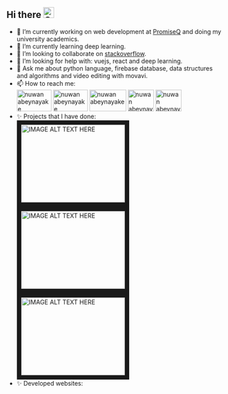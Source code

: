 ## Hi there <img src="https://camo.githubusercontent.com/e8e7b06ecf583bc040eb60e44eb5b8e0ecc5421320a92929ce21522dbc34c891/68747470733a2f2f6d656469612e67697068792e636f6d2f6d656469612f6876524a434c467a6361737252346961377a2f67697068792e676966" alt="Girl in a jacket"  width="25" height="25">

- 🔭 I’m currently working on web development at [PromiseQ](https://www.linkedin.com/company/promiseq/ "PromiseQ") and doing my university academics.
- 🌱 I’m currently learning deep learning.
- 👯 I’m looking to collaborate on [stackoverflow](https://stackoverflow.com/users/11701127/nuwan-madushanka "stackoverflow").
- 🤔 I’m looking for help with: vuejs, react and deep learning.
- 💬 Ask me about python language, firebase database, data structures and algorithms and video editing with movavi.
- 📫 How to reach me: <br>  <a href="https://www.linkedin.com/in/nuwan-abeynayake/"><img src="https://i.pinimg.com/originals/de/b4/6f/deb46f02a59e3b3a2aa58fac16290d63.gif" alt="nuwan abeynayake"  width="80" height="50" ></a> 
<a href="https://stackoverflow.com/users/11701127/nuwan-madushanka"><img src="https://csshint.com/wp-content/uploads/2019/05/Animated-Logo-examples-2.gif" alt="nuwan abeynayake"  width="80" height="50" ></a>
<a href="https://www.youtube.com/channel/UCFAwxIVQXUHTo6B3E-CCxIQ"><img src="https://data.photofunky.net/output/image/4/1/7/1/4171e9/photofunky.gif" alt="nuwan abeynayake"  width="85" height="50" ></a>
<a href="https://www.instagram.com/nuwan_abeynayake/"><img src="https://i.pinimg.com/originals/16/36/3c/16363c95f647c95b678c2c5a15ea9a0e.gif" alt="nuwan abeynayake"  width="60" height="50" ></a>
<a href="https://api.whatsapp.com/send?phone=94784695571"><img src="https://i.imgur.com/VWRAQ4d.gif" alt="nuwan abeynayake"  width="60" height="50" ></a>
- ✨ Projects that I have done: <br>
<a href="http://www.youtube.com/watch?feature=player_embedded&v=EyuzDcLIhmw
" target="_blank"><img src="http://img.youtube.com/vi/EyuzDcLIhmw/0.jpg" 
alt="IMAGE ALT TEXT HERE" width="240" height="180" border="10" /></a>
<a href="http://www.youtube.com/watch?feature=player_embedded&v=d0Vp2bb8wwY
" target="_blank"><img src="http://img.youtube.com/vi/d0Vp2bb8wwY/0.jpg" 
alt="IMAGE ALT TEXT HERE" width="240" height="180" border="10" /></a> 
<a href="http://www.youtube.com/watch?feature=player_embedded&v=uuXUPGODkVA
" target="_blank"><img src="http://img.youtube.com/vi/uuXUPGODkVA/0.jpg" 
alt="IMAGE ALT TEXT HERE" width="240" height="180" border="10" /></a>
- ✨ Developed websites:


